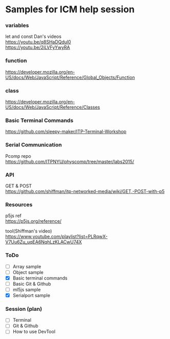 # Samples for ICM help session

### variables
let and const Dan's videos  
https://youtu.be/q8SHaDQdul0      
https://youtu.be/2iLVFyYwyRA        

### function
https://developer.mozilla.org/en-US/docs/Web/JavaScript/Reference/Global_Objects/Function

### class
https://developer.mozilla.org/en-US/docs/Web/JavaScript/Reference/Classes

### Basic Terminal Commands
https://github.com/sleepy-maker/ITP-Terminal-Workshop    

### Serial Communication
Pcomp repo      
https://github.com/ITPNYU/physcomp/tree/master/labs2015/

### API
GET & POST       
https://github.com/shiffman/itp-networked-media/wiki/GET,-POST-with-p5          

### Resources
p5js ref     
https://p5js.org/reference/        
  
tool(Shiffman's video)    
https://www.youtube.com/playlist?list=PLRqwX-V7Uu6Zu_uqEA6NqhLzKLACwU74X

### ToDo
- [ ] Array sample
- [ ] Object sample
- [x] Basic terminal commands
- [ ] Basic Git & Github
- [ ] ml5js sample
- [x] Serialport sample

### Session (plan)
- [ ] Terminal
- [ ] Git & Github
- [ ] How to use DevTool
